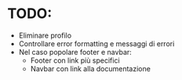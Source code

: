 # TODO:
- Eliminare profilo
- Controllare error formatting e messaggi di errori
- Nel caso popolare footer e navbar:
    - Footer con link più specifici 
    - Navbar con link alla documentazione
